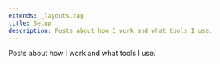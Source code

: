 ```yaml
---
extends: _layouts.tag
title: Setup
description: Posts about how I work and what tools I use.
---
```


Posts about how I work and what tools I use.
